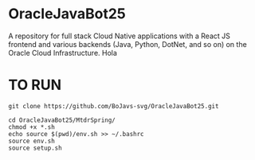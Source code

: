 # OracleJavaBot25
A repository for full stack Cloud Native applications with a React JS frontend and various backends (Java, Python, DotNet, and so on) on the Oracle Cloud Infrastructure. Hola
# TO RUN
```
git clone https://github.com/BoJavs-svg/OracleJavaBot25.git
```

```
cd OracleJavaBot25/MtdrSpring/
chmod +x *.sh
echo source $(pwd)/env.sh >> ~/.bashrc
source env.sh
source setup.sh
```
